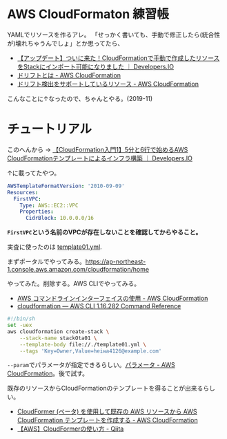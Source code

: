 # AWS CloudFormaton 練習帳

YAMLでリソースを作るアレ。
「せっかく書いても、手動で修正したら(統合性が)壊れちゃうんでしょ」とか思ってたら、

- [【アップデート】ついに来た！CloudFormationで手動で作成したリソースをStackにインポート可能になりました ｜ Developers.IO](https://dev.classmethod.jp/cloud/aws/cloudformation-import-existing-resources/)
- [ドリフトとは - AWS CloudFormation](https://docs.aws.amazon.com/ja_jp/AWSCloudFormation/latest/UserGuide/using-cfn-stack-drift.html#what-is-drift)
- [ドリフト検出をサポートしているリソース - AWS CloudFormation](https://docs.aws.amazon.com/ja_jp/AWSCloudFormation/latest/UserGuide/using-cfn-stack-drift-resource-list.html)

こんなことに↑なったので、ちゃんとやる。(2019-11)

# チュートリアル

このへんから → [【CloudFormation入門1】5分と6行で始めるAWS CloudFormationテンプレートによるインフラ構築 ｜ Developers.IO](https://dev.classmethod.jp/cloud/aws/cloudformation-beginner01/)

↑に載ってたやつ。
``` yaml
AWSTemplateFormatVersion: '2010-09-09'
Resources:
  FirstVPC:
    Type: AWS::EC2::VPC
    Properties:
      CidrBlock: 10.0.0.0/16
```
**`FirstVPC`という名前のVPCが存在しないことを確認してからやること。**

実査に使ったのは [template01.yml](./CloudFormation/template01.yml).

まずポータルでやってみる。https://ap-northeast-1.console.aws.amazon.com/cloudformation/home

やってみた。削除する。AWS CLIでやってみる。

- [AWS コマンドラインインターフェイスの使用 - AWS CloudFormation](https://docs.aws.amazon.com/ja_jp/AWSCloudFormation/latest/UserGuide/cfn-using-cli.html)
- [cloudformation — AWS CLI 1.16.282 Command Reference](https://docs.aws.amazon.com/cli/latest/reference/cloudformation/index.html)

``` bash
#!/bin/sh
set -uex
aws cloudformation create-stack \
    --stack-name stackOta01 \
    --template-body file://./template01.yml \
    --tags 'Key=Owner,Value=heiwa4126@example.com'
```

`--param`でパラメータが指定できるらしい。[パラメータ - AWS CloudFormation](https://docs.aws.amazon.com/ja_jp/AWSCloudFormation/latest/UserGuide/parameters-section-structure.html)。後で試す。

既存のリソースからCloudFormationのテンプレートを得ることが出来るらしい。
- [CloudFormer (ベータ) を使用して既存の AWS リソースから AWS CloudFormation テンプレートを作成する - AWS CloudFormation](https://docs.aws.amazon.com/ja_jp/AWSCloudFormation/latest/UserGuide/cfn-using-cloudformer.html)
- [【AWS】CloudFormerの使い方 - Qiita](https://qiita.com/ktsuchi/items/f5ba5bab119cf40764cf)
